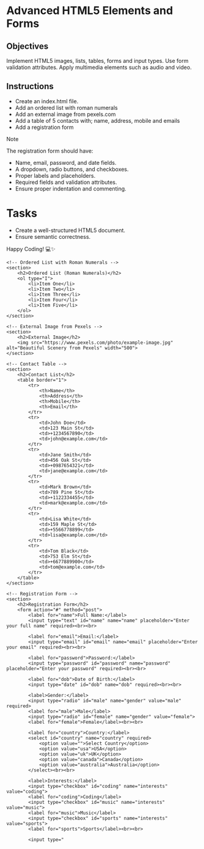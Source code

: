 # Advanced HTML5 Elements and Forms

## Objectives
Implement HTML5 images, lists, tables, forms and input types.
Use form validation attributes.
Apply multimedia elements such as audio and video.

## Instructions

- Create an index.html file.
- Add an ordered list with roman numerals
- Add an external image from pexels.com
- Add a table of 5 contacts with; name, address, mobile and emails
- Add a registration form

>[!NOTE]
>  The registration form should have:
>- Name, email, password, and date fields.
>- A dropdown, radio buttons, and checkboxes.
>- Proper labels and placeholders.
>- Required fields and validation attributes.
>- Ensure proper indentation and commenting.
 
# Tasks
- Create a well-structured HTML5 document.
- Ensure semantic correctness.

Happy Coding! 💻✨

<!DOCTYPE html>
<html lang="en">
<head>
    <meta charset="UTF-8">
    <meta name="viewport" content="width=device-width, initial-scale=1.0">
    <title>Web Page with List, Image, Table, and Form</title>
</head>
<body>

    <!-- Ordered List with Roman Numerals -->
    <section>
        <h2>Ordered List (Roman Numerals)</h2>
        <ol type="I">
            <li>Item One</li>
            <li>Item Two</li>
            <li>Item Three</li>
            <li>Item Four</li>
            <li>Item Five</li>
        </ol>
    </section>

    <!-- External Image from Pexels -->
    <section>
        <h2>External Image</h2>
        <img src="https://www.pexels.com/photo/example-image.jpg" alt="Beautiful Scenery from Pexels" width="500">
    </section>

    <!-- Contact Table -->
    <section>
        <h2>Contact List</h2>
        <table border="1">
            <tr>
                <th>Name</th>
                <th>Address</th>
                <th>Mobile</th>
                <th>Email</th>
            </tr>
            <tr>
                <td>John Doe</td>
                <td>123 Main St</td>
                <td>+1234567890</td>
                <td>john@example.com</td>
            </tr>
            <tr>
                <td>Jane Smith</td>
                <td>456 Oak St</td>
                <td>+0987654321</td>
                <td>jane@example.com</td>
            </tr>
            <tr>
                <td>Mark Brown</td>
                <td>789 Pine St</td>
                <td>+1122334455</td>
                <td>mark@example.com</td>
            </tr>
            <tr>
                <td>Lisa White</td>
                <td>159 Maple St</td>
                <td>+5566778899</td>
                <td>lisa@example.com</td>
            </tr>
            <tr>
                <td>Tom Black</td>
                <td>753 Elm St</td>
                <td>+6677889900</td>
                <td>tom@example.com</td>
            </tr>
        </table>
    </section>

    <!-- Registration Form -->
    <section>
        <h2>Registration Form</h2>
        <form action="#" method="post">
            <label for="name">Full Name:</label>
            <input type="text" id="name" name="name" placeholder="Enter your full name" required><br><br>

            <label for="email">Email:</label>
            <input type="email" id="email" name="email" placeholder="Enter your email" required><br><br>

            <label for="password">Password:</label>
            <input type="password" id="password" name="password" placeholder="Enter your password" required><br><br>

            <label for="dob">Date of Birth:</label>
            <input type="date" id="dob" name="dob" required><br><br>

            <label>Gender:</label>
            <input type="radio" id="male" name="gender" value="male" required>
            <label for="male">Male</label>
            <input type="radio" id="female" name="gender" value="female">
            <label for="female">Female</label><br><br>

            <label for="country">Country:</label>
            <select id="country" name="country" required>
                <option value="">Select Country</option>
                <option value="usa">USA</option>
                <option value="uk">UK</option>
                <option value="canada">Canada</option>
                <option value="australia">Australia</option>
            </select><br><br>

            <label>Interests:</label>
            <input type="checkbox" id="coding" name="interests" value="coding">
            <label for="coding">Coding</label>
            <input type="checkbox" id="music" name="interests" value="music">
            <label for="music">Music</label>
            <input type="checkbox" id="sports" name="interests" value="sports">
            <label for="sports">Sports</label><br><br>

            <input type="


